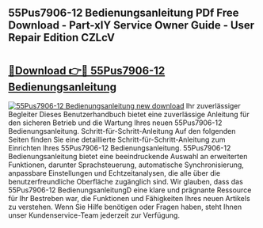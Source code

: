 ## 55Pus7906-12 Bedienungsanleitung PDf Free Download - Part-xIY Service Owner Guide - User Repair Edition CZLcV

# <h2><a href="http://df1jxmm.blite.top/?on=55Pus7906-12+Bedienungsanleitung">🔗Download 👉🔴 55Pus7906-12 Bedienungsanleitung</a></h2>

[![55Pus7906-12 Bedienungsanleitung new download](https://i.imgur.com/lujVjoI.png)](http://df1jxmm.blite.top/?on=55Pus7906-12+Bedienungsanleitung)
Ihr zuverlässiger Begleiter Dieses Benutzerhandbuch bietet eine zuverlässige Anleitung für den sicheren Betrieb und die Wartung Ihres neuen 55Pus7906-12 Bedienungsanleitung. Schritt-für-Schritt-Anleitung Auf den folgenden Seiten finden Sie eine detaillierte Schritt-für-Schritt-Anleitung zum Einrichten Ihres 55Pus7906-12 Bedienungsanleitung. 55Pus7906-12 Bedienungsanleitung bietet eine beeindruckende Auswahl an erweiterten Funktionen, darunter Sprachsteuerung, automatische Synchronisierung, anpassbare Einstellungen und Echtzeitanalysen, die alle über die benutzerfreundliche Oberfläche zugänglich sind. Wir glauben, dass das 55Pus7906-12 BedienungsanleitungD eine klare und prägnante Ressource für Ihr Bestreben war, die Funktionen und Fähigkeiten Ihres neuen Artikels zu verstehen. Wenn Sie Hilfe benötigen oder Fragen haben, steht Ihnen unser Kundenservice-Team jederzeit zur Verfügung.
